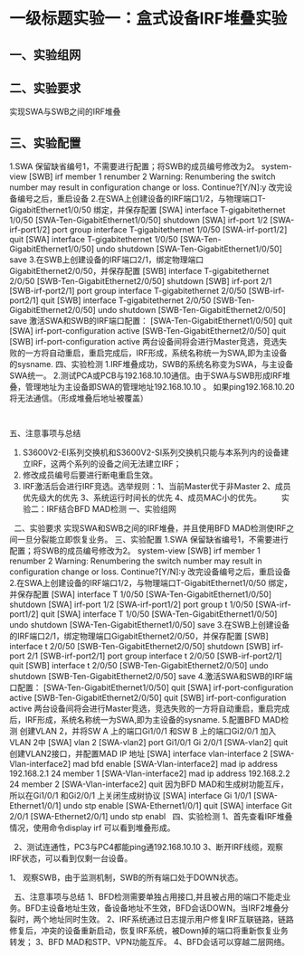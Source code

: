 # 一级标题实验一：盒式设备IRF堆叠实验
## 一、实验组网
## 二、实验要求
   实现SWA与SWB之间的IRF堆叠
## 三、实验配置
1.SWA 保留缺省编号1，不需要进行配置；将SWB的成员编号修改为2。
	<SWB> system-view
	[SWB] irf member 1 renumber 2
	Warning: Renumbering the switch number may result in configuration change or loss. Continue?[Y/N]:y
	改完设备编号之后，重启设备 
2.在SWA上创建设备的IRF端口1/2，与物理端口T-GigabitEthernet1/0/50 绑定，并保存配置
	[SWA] interface T-gigabitethernet 1/0/50
	[SWA-Ten-GigabitEthernet1/0/50] shutdown
	[SWA] irf-port 1/2
	[SWA-irf-port1/2] port group interface T-gigabitethernet 1/0/50
	[SWA-irf-port1/2] quit
	[SWA] interface T-gigabitethernet 1/0/50
	[SWA-Ten-GigabitEthernet1/0/50] undo shutdown
	[SWA-Ten-GigabitEthernet1/0/50] save
3.在SWB上创建设备的IRF端口2/1，绑定物理端口GigabitEthernet2/0/50，并保存配置
	[SWB] interface T-gigabitethernet 2/0/50
	[SWB-Ten-GigabitEthernet2/0/50] shutdown
	[SWB] irf-port 2/1
	[SWB-irf-port2/1] port group interface T-gigabitethernet 2/0/50
	[SWB-irf-port2/1] quit
	[SWB] interface T-gigabitethernet 2/0/50
	[SWB-Ten-GigabitEthernet2/0/50] undo shutdown
	[SWB-Ten-GigabitEthernet2/0/50] save
激活SWA和SWB的IRF端口配置：
	[SWA-Ten-GigabitEthernet1/0/50] quit
	[SWA] irf-port-configuration active
	[SWB-Ten-GigabitEthernet2/0/50] quit
	[SWB] irf-port-configuration active
两台设备间将会进行Master竞选，竞选失败的一方将自动重启，重启完成后，IRF形成，系统名称统一为SWA,即为主设备的sysname.
四、实验检测
	1.IRF堆叠成功，SWB的系统名称变为SWA，与主设备SWA统一。
	2.测试PCA或PCB与192.168.10.10通信。由于SWA与SWB形成IRF堆叠，管理地址为主设备即SWA的管理地址192.168.10.10 。
	如果ping192.168.10.20将无法通信。（形成堆叠后地址被覆盖）
	
	 
五、注意事项与总结
1. S3600V2-EI系列交换机和S3600V2-SI系列交换机只能与本系列内的设备建立IRF，这两个系列的设备之间无法建立IRF；
2. 修改成员编号后要进行断电重启生效。
3. IRF激活后会进行IRF竞选。选举规则：1、当前Master优于非Master 2、成员优先级大的优先 3、系统运行时间长的优先 4、成员MAC小的优先。
	 
	 
	 
 
实验二：IRF结合BFD MAD检测
一、实验组网
	
 
二、实验要求
	实现SWA和SWB之间的IRF堆叠，并且使用BFD MAD检测使IRF之间一旦分裂能立即恢复业务。
三、实验配置
1.SWA 保留缺省编号1，不需要进行配置；将SWB的成员编号修改为2。
	<SWB> system-view
	[SWB] irf member 1 renumber 2
	Warning: Renumbering the switch number may result in configuration change or loss. Continue?[Y/N]:y
	改完设备编号之后，重启设备 
2.在SWA上创建设备的IRF端口1/2，与物理端口T-GigabitEthernet1/0/50 绑定，并保存配置
	[SWA] interface T 1/0/50
	[SWA-Ten-GigabitEthernet1/0/50] shutdown
	[SWA] irf-port 1/2
	[SWA-irf-port1/2] port group t 1/0/50
	[SWA-irf-port1/2] quit
	[SWA] interface T 1/0/50
	[SWA-Ten-GigabitEthernet1/0/50] undo shutdown
	[SWA-Ten-GigabitEthernet1/0/50] save
3.在SWB上创建设备的IRF端口2/1，绑定物理端口GigabitEthernet2/0/50，并保存配置
	[SWB] interface t 2/0/50
	[SWB-Ten-GigabitEthernet2/0/50] shutdown
	[SWB] irf-port 2/1
	[SWB-irf-port2/1] port group interface t 2/0/50
	[SWB-irf-port2/1] quit
	[SWB] interface t 2/0/50
	[SWB-Ten-GigabitEthernet2/0/50] undo shutdown
	[SWB-Ten-GigabitEthernet2/0/50] save
4.激活SWA和SWB的IRF端口配置：
	[SWA-Ten-GigabitEthernet1/0/50] quit
	[SWA] irf-port-configuration active
	[SWB-Ten-GigabitEthernet2/0/50] quit
	[SWB] irf-port-configuration active
两台设备间将会进行Master竞选，竞选失败的一方将自动重启，重启完成后，IRF形成，系统名称统一为SWA,即为主设备的sysname.
5.配置BFD MAD检测
	创建VLAN 2，并将SW A 上的端口Gi1/0/1 和SW B 上的端口Gi2/0/1 加入VLAN 2中
	[SWA] vlan 2
	[SWA-vlan2] port Gi1/0/1 Gi 2/0/1
	[SWA-vlan2] quit
	创建VLAN2接口，并配置MAD IP 地址
	[SWA] interface vlan-interface 2
	[SWA-Vlan-interface2] mad bfd enable
	[SWA-Vlan-interface2] mad ip address 192.168.2.1 24 member 1
	[SWA-Vlan-interface2] mad ip address 192.168.2.2 24 member 2
	[SWA-Vlan-interface2] quit
	因为BFD MAD和生成树功能互斥，所以在Gi1/0/1 和Gi2/0/1 上关闭生成树协议
	[SWA] interface Gi 1/0/1
	[SWA-Ethernet1/0/1] undo stp enable
	[SWA-Ethernet1/0/1] quit
	[SWA] interface Git 2/0/1
	[SWA-Ethernet2/0/1] undo stp enabl
 
四、实验检测
1、首先查看IRF堆叠情况，使用命令display irf 可以看到堆叠形成。

 
2、测试连通性，PC3与PC4都能ping通192.168.10.10
3、断开IRF线缆，观察IRF状态，可以看到仅剩一台设备。

1、 观察SWB，由于监测机制，SWB的所有端口处于DOWN状态。
 

 
五、注意事项与总结
1、BFD检测需要单独占用接口,并且被占用的端口不能走业务。BFD主设备地址生效，备设备地址不生效，BFD会话DOWN。当IRF2堆叠分裂时，两个地址同时生效。
2、IRF系统通过日志提示用户修复IRF互联链路，链路修复后，冲突的设备重新启动，恢复IRF系统，被Down掉的端口将重新恢复业务转发；
3、BFD MAD和STP、VPN功能互斥。
4、BFD会话可以穿越二层网络。
	 
 
